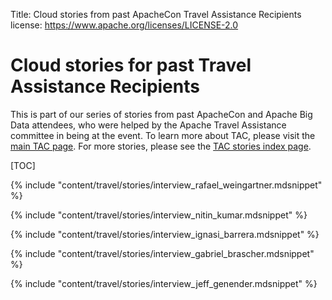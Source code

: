 Title:     Cloud stories from past ApacheCon Travel Assistance Recipients
license: https://www.apache.org/licenses/LICENSE-2.0

<style type="text/css">strong  { color: #303284; font-size: 140%; }</style>

# Cloud stories for past Travel Assistance Recipients #

This is part of our series of stories from past ApacheCon and
Apache Big Data attendees, who were helped by the Apache Travel
Assistance committee in being at the event. To learn more about
TAC, please visit the [main TAC page](/travel/). For more stories,
please see the [TAC stories index page](/).

[TOC]

  {% include "content/travel/stories/interview_rafael_weingartner.mdsnippet" %}

  {% include "content/travel/stories/interview_nitin_kumar.mdsnippet" %}

  {% include "content/travel/stories/interview_ignasi_barrera.mdsnippet" %}

  {% include "content/travel/stories/interview_gabriel_brascher.mdsnippet" %}

  {% include "content/travel/stories/interview_jeff_genender.mdsnippet" %}

